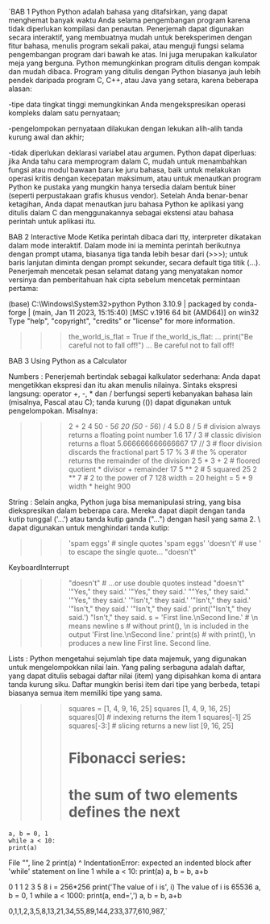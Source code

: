 `BAB 1
Python
Python adalah bahasa yang ditafsirkan, yang dapat menghemat banyak waktu Anda selama pengembangan program karena tidak diperlukan kompilasi dan penautan. Penerjemah dapat digunakan secara interaktif, yang membuatnya mudah untuk bereksperimen dengan fitur bahasa, menulis program sekali pakai, atau menguji fungsi selama pengembangan program dari bawah ke atas. Ini juga merupakan kalkulator meja yang berguna.
Python memungkinkan program ditulis dengan kompak dan mudah dibaca. Program yang ditulis dengan Python biasanya jauh lebih pendek daripada program C, C++, atau Java yang setara, karena beberapa alasan:

-tipe data tingkat tinggi memungkinkan Anda mengekspresikan operasi kompleks dalam satu pernyataan;

-pengelompokan pernyataan dilakukan dengan lekukan alih-alih tanda kurung awal dan akhir;

-tidak diperlukan deklarasi variabel atau argumen.
Python dapat diperluas: jika Anda tahu cara memprogram dalam C, mudah untuk menambahkan fungsi atau modul bawaan baru ke juru bahasa, baik untuk melakukan operasi kritis dengan kecepatan maksimum, atau untuk menautkan program Python ke pustaka yang mungkin hanya tersedia dalam bentuk biner (seperti perpustakaan grafis khusus vendor). Setelah Anda benar-benar ketagihan, Anda dapat menautkan juru bahasa Python ke aplikasi yang ditulis dalam C dan menggunakannya sebagai ekstensi atau bahasa perintah untuk aplikasi itu.

BAB 2
Interactive Mode
Ketika perintah dibaca dari tty, interpreter dikatakan dalam mode interaktif. Dalam mode ini ia meminta perintah berikutnya dengan prompt utama, biasanya tiga tanda lebih besar dari (>>>); untuk baris lanjutan diminta dengan prompt sekunder, secara default tiga titik (...). Penerjemah mencetak pesan selamat datang yang menyatakan nomor versinya dan pemberitahuan hak cipta sebelum mencetak permintaan pertama:

(base) C:\Windows\System32>python
Python 3.10.9 | packaged by conda-forge | (main, Jan 11 2023, 15:15:40) [MSC v.1916 64 bit (AMD64)] on win32
Type "help", "copyright", "credits" or "license" for more information.
>>> the_world_is_flat = True
>>> if the_world_is_flat:
...     print("Be careful not to fall off!")
...
Be careful not to fall off!

BAB 3
Using Python as a Calculator 

Numbers :
Penerjemah bertindak sebagai kalkulator sederhana: Anda dapat mengetikkan ekspresi dan itu akan menulis nilainya. Sintaks ekspresi langsung: operator +, -, * dan / berfungsi seperti kebanyakan bahasa lain (misalnya, Pascal atau C); tanda kurung (()) dapat digunakan untuk pengelompokan. Misalnya:
>>> 2 + 2
4
>>> 50 - 5*6
20
>>> (50 - 5*6) / 4
5.0
>>> 8 / 5  # division always returns a floating point number
1.6
>>> 17 / 3  # classic division returns a float
5.666666666666667
>>> 17 // 3  # floor division discards the fractional part
5
>>> 17 % 3  # the % operator returns the remainder of the division
2
>>> 5 * 3 + 2  # floored quotient * divisor + remainder
17
>>> 5 ** 2  # 5 squared
25
>>> 2 ** 7  # 2 to the power of 7
128
>>> width = 20
>>> height = 5 * 9
>>> width * height
900

String :
Selain angka, Python juga bisa memanipulasi string, yang bisa diekspresikan dalam beberapa cara. Mereka dapat diapit dengan tanda kutip tunggal ('...') atau tanda kutip ganda ("...") dengan hasil yang sama 2. \ dapat digunakan untuk menghindari tanda kutip:
>>> 'spam eggs'  # single quotes
'spam eggs'
>>> 'doesn\'t'  # use \' to escape the single quote...
"doesn't"
>>>
KeyboardInterrupt
>>> "doesn't"  # ...or use double quotes instead
"doesn't"
>>> '"Yes," they said.'
'"Yes," they said.'
>>> "\"Yes,\" they said."
'"Yes," they said.'
>>> '"Isn\'t," they said.'
'"Isn\'t," they said.'
>>> '"Isn\'t," they said.'
'"Isn\'t," they said.'
>>> print('"Isn\'t," they said.')
"Isn't," they said.
>>> s = 'First line.\nSecond line.'  # \n means newline
>>> s  # without print(), \n is included in the output
'First line.\nSecond line.'
>>> print(s)  # with print(), \n produces a new line
First line.
Second line.

Lists :
Python mengetahui sejumlah tipe data majemuk, yang digunakan untuk mengelompokkan nilai lain. Yang paling serbaguna adalah daftar, yang dapat ditulis sebagai daftar nilai (item) yang dipisahkan koma di antara tanda kurung siku. Daftar mungkin berisi item dari tipe yang berbeda, tetapi biasanya semua item memiliki tipe yang sama.
>>> squares = [1, 4, 9, 16, 25]
>>> squares
[1, 4, 9, 16, 25]
>>> squares[0]  # indexing returns the item
1
>>> squares[-1]
25
>>> squares[-3:]  # slicing returns a new list
[9, 16, 25]
>>> # Fibonacci series:
>>> # the sum of two elements defines the next
    a, b = 0, 1
    while a < 10:
    print(a)
  File "<stdin>", line 2
    print(a)
    ^
IndentationError: expected an indented block after 'while' statement on line 1
    while a < 10:
         print(a)
         a, b = b, a+b

0
1
1
2
3
5
8
   i = 256*256
     print('The value of i is', i)
The value of i is 65536
     a, b = 0, 1
while a < 1000:
     print(a, end=',')
     a, b = b, a+b

0,1,1,2,3,5,8,13,21,34,55,89,144,233,377,610,987,`

